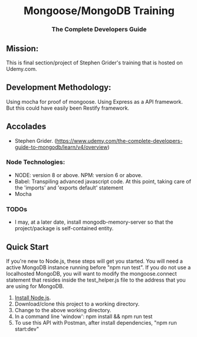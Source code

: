 # <center>Mongoose/MongoDB Training</center>
### <center>The Complete Developers Guide</center>

## Mission:
This is final section/project of Stephen Grider's training that is hosted on Udemy.com.

## Development Methodology:
Using mocha for proof of mongoose.
Using Express as a API framework.  But this could have easily been Restify framework.

## Accolades
- Stephen Grider. (https://www.udemy.com/the-complete-developers-guide-to-mongodb/learn/v4/overview)


### Node Technologies:
- NODE: version 8 or above.  NPM: version 6 or above.
- Babel: Transpiling advanced javascript code. At this point, taking care of the 'imports' and 'exports default' statement
- Mocha

###  TODOs
- I may, at a later date, install mongodb-memory-server so that the project/package is self-contained entity.

## Quick Start ##
If you're new to Node.js, these steps will get you started. You will need a active MongoDB instance running before "npm run test". If you do not use a localhosted MongoDB, you will want to modify the mongoose.connect statement that resides inside the test_helper.js file to the address that you are using for MongoDB.

1. [Install Node.js](http://nodejs.org/download/).
2. Download/clone this project to a working directory.
3. Change to the above working directory. 
3. In a command line 'window': npm install && npm run test
4. To use this API with Postman, after install dependencies, "npm run start:dev"
